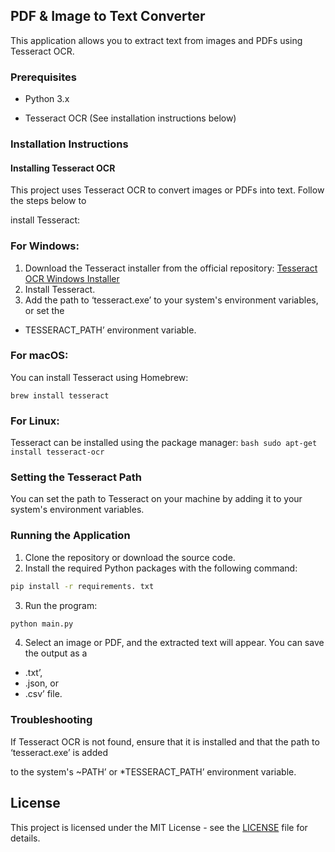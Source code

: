 ## PDF & Image to Text Converter

This application allows you to extract text from images and PDFs using Tesseract OCR.

### Prerequisites
- Python 3.x

- Tesseract OCR (See installation instructions below)

### Installation Instructions

#### Installing Tesseract OCR

This project uses Tesseract OCR to convert images or PDFs into text. Follow the steps below to

install Tesseract:

### For Windows:
1. Download the Tesseract installer from the official repository:
[Tesseract OCR Windows Installer](https://github.com/UB-Mannheim/tesseract/wiki)
2. Install Tesseract.
3. Add the path to ‘tesseract.exe’ to your system's environment variables, or set the

* TESSERACT_PATH’ environment variable.

### For macOS:

You can install Tesseract using Homebrew:
```
brew install tesseract
```

### For Linux:
Tesseract can be installed using the package manager:
	```bash
	sudo apt-get install tesseract-ocr
	```

### Setting the Tesseract Path
You can set the path to Tesseract on your machine by adding it to your system's environment variables.

### Running the Application

1. Clone the repository or download the source code.
2. Install the required Python packages with the following command:

```bash
pip install -r requirements. txt
```
3. Run the program:
```bash
python main.py
```

4. Select an image or PDF, and the extracted text will appear. You can save the output as a 
* .txt’,
* .json, or 
* .csv’ file.

### Troubleshooting
If Tesseract OCR is not found, ensure that it is installed and that the path to ‘tesseract.exe’ is added

to the system's ~PATH’ or *TESSERACT_PATH’ environment variable.

## License

This project is licensed under the MIT License - see the [LICENSE](./LICENSE) file for details.


